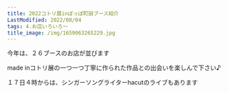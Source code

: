 ```yaml
---
title: 2022コトリ展inぽっぽ町田ブース紹介
LastModified: 2022/08/04
tags: 4.お店いろいろ～
title_image: /img/1659063265229.jpg
---
```

今年は、２６ブースのお店が並びます

made inコトリ展の一つ一つ丁寧に作られた作品との出会いを楽しんで下さい♪

１７日４時からは、シンガーソングライターhacutのライブもあります